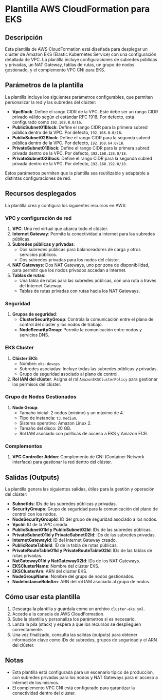 # Plantilla AWS CloudFormation para EKS

## Descripción

Esta plantilla de AWS CloudFormation está diseñada para desplegar un clúster de Amazon EKS (Elastic Kubernetes Service) con una configuración detallada de VPC. La plantilla incluye configuraciones de subredes públicas y privadas, un NAT Gateway, tablas de rutas, un grupo de nodos gestionado, y el complemento VPC CNI para EKS.

## Parámetros de la plantilla

La plantilla incluye los siguientes parámetros configurables, que permiten personalizar la red y las subredes del clúster:

- **VpcBlock**: Define el rango CIDR de la VPC. Este debe ser un rango CIDR privado válido según el estándar RFC 1918. Por defecto, está configurado como `192.168.0.0/16`.
- **PublicSubnet01Block**: Define el rango CIDR para la primera subred pública dentro de la VPC. Por defecto, `192.168.0.0/18`.
- **PublicSubnet02Block**: Define el rango CIDR para la segunda subred pública dentro de la VPC. Por defecto, `192.168.64.0/18`.
- **PrivateSubnet01Block**: Define el rango CIDR para la primera subred privada dentro de la VPC. Por defecto, `192.168.128.0/18`.
- **PrivateSubnet02Block**: Define el rango CIDR para la segunda subred privada dentro de la VPC. Por defecto, `192.168.192.0/18`.

Estos parámetros permiten que la plantilla sea reutilizable y adaptable a distintas configuraciones de red.

## Recursos desplegados

La plantilla crea y configura los siguientes recursos en AWS:

### **VPC y configuración de red**

1. **VPC**: Una red virtual que abarca todo el clúster.
2. **Internet Gateway**: Permite la conectividad a Internet para las subredes públicas.
3. **Subredes públicas y privadas**:
   - Dos subredes públicas para balanceadores de carga y otros servicios públicos.
   - Dos subredes privadas para los nodos del clúster.
4. **NAT Gateways**: Dos NAT Gateways, uno por zona de disponibilidad, para permitir que los nodos privados accedan a Internet.
5. **Tablas de rutas**:
   - Una tabla de rutas para las subredes públicas, con una ruta a través del Internet Gateway.
   - Tablas de rutas privadas con rutas hacia los NAT Gateways.

### **Seguridad**

1. **Grupos de seguridad**:
   - **ClusterSecurityGroup**: Controla la comunicación entre el plano de control del clúster y los nodos de trabajo.
   - **NodeSecurityGroup**: Permite la comunicación entre nodos y servicios DNS.

### **EKS Cluster**

1. **Clúster EKS**:
   - Nombre: `eks-devops`
   - Subredes asociadas: Incluye todas las subredes públicas y privadas.
   - Grupo de seguridad asociado al plano de control.
2. **Rol IAM del clúster**: Asigna el rol `AmazonEKSClusterPolicy` para gestionar los permisos del clúster.

### **Grupo de Nodos Gestionados**

1. **Node Group**:
   - Tamaño inicial: 2 nodos (mínimo) y un máximo de 4.
   - Tipo de instancia: `t3.medium`.
   - Sistema operativo: Amazon Linux 2.
   - Tamaño del disco: 20 GB.
   - Rol IAM asociado con políticas de acceso a EKS y Amazon ECR.

### **Complementos**

1. **VPC Controller Addon**: Complemento de CNI (Container Network Interface) para gestionar la red dentro del clúster.

## Salidas (Outputs)

La plantilla genera las siguientes salidas, útiles para la gestión y operación del clúster:

- **SubnetIds**: IDs de las subredes públicas y privadas.
- **SecurityGroups**: Grupo de seguridad para la comunicación del plano de control con los nodos.
- **NodeSecurityGroupId**: ID del grupo de seguridad asociado a los nodos.
- **VpcId**: ID de la VPC creada.
- **PublicSubnet01Id y PublicSubnet02Id**: IDs de las subredes públicas.
- **PrivateSubnet01Id y PrivateSubnet02Id**: IDs de las subredes privadas.
- **InternetGatewayId**: ID del Internet Gateway creado.
- **PublicRouteTableId**: ID de la tabla de rutas públicas.
- **PrivateRouteTable01Id y PrivateRouteTable02Id**: IDs de las tablas de rutas privadas.
- **NatGateway01Id y NatGateway02Id**: IDs de los NAT Gateways.
- **EKSClusterName**: Nombre del clúster EKS.
- **EKSClusterArn**: ARN del clúster EKS.
- **NodeGroupName**: Nombre del grupo de nodos gestionados.
- **NodeInstanceRoleArn**: ARN del rol IAM asociado al grupo de nodos.

## Cómo usar esta plantilla

1. Descarga la plantilla y guárdala como un archivo `cluster-eks.yml`.
2. Accede a la consola de AWS CloudFormation.
3. Sube la plantilla y personaliza los parámetros si es necesario.
4. Lanza la pila (stack) y espera a que los recursos se desplieguen correctamente.
5. Una vez finalizado, consulta las salidas (outputs) para obtener información clave como IDs de subredes, grupos de seguridad y el ARN del clúster.

## Notas

- Esta plantilla está configurada para un escenario típico de producción, con subredes privadas para los nodos y NAT Gateways para el acceso a Internet de los mismos.
- El complemento VPC CNI está configurado para garantizar la conectividad dentro del clúster.
